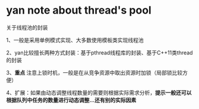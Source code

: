 # yan note about thread's pool 

关于线程池的封装

1、一般是采用单例模式实现、大多数使用模板类实现线程池

2、yan比较擅长两种方式封装：基于pthread线程库的封装、基于C++11类thread的封装

3、**重点** 注意上锁时机，一般是在从竞争资源中取出资源时加锁（局部锁比较方便）

4、扩展：如果由动态调整线程数量的需要则根据实际需求分析，**提示一般还可以根据队列中任务的数量进行动态调整...还有别的实际因素**
